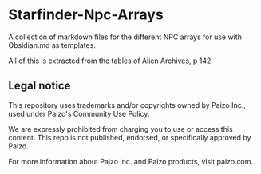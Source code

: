 # Starfinder-Npc-Arrays
A collection of markdown files for the different NPC arrays for use with Obsidian.md as templates.

All of this is extracted from the tables of Alien Archives, p 142.

## Legal notice
This repository uses trademarks and/or copyrights owned by Paizo Inc., used under Paizo's Community Use Policy.

We are expressly prohibited from charging you to use or access this content. This repo is not published, endorsed, or specifically approved by Paizo.

For more information about Paizo Inc. and Paizo products, visit paizo.com.
